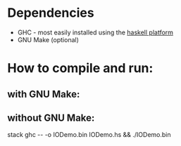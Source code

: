 # Dependencies
 * GHC - most easily installed using the [haskell platform](https://www.haskell.org/platform/)
 * GNU Make (optional)

# How to compile and run:
## with GNU Make:

## without GNU Make:
stack ghc -- -o IODemo.bin IODemo.hs && ./IODemo.bin  